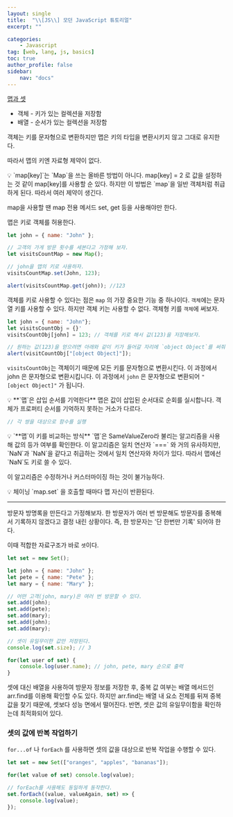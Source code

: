 ```yaml
---
layout: single
title:  "\\[JS\\] 모던 JavaScript 튜토리얼"
excerpt: ""

categories: 
    - Javascript
tag: [web, lang, js, basics]
toc: true
author_profile: false
sidebar:
    nav: "docs"
---
```


[맵과 셋](https://ko.javascript.info/map-set)

- 객체 - 키가 있는 컬렉션을 저장함
- 배열 - 순서가 있는 컬렉션을 저장함

객체는 키를 문자형으로 변환하지만 맵은 키의 타입을 변환시키지 않고 그대로 유지한다.

따라서 맵의 키엔 자료형 제약이 없다.

<aside>
💡 `map[key]`는 `Map`을 쓰는 올바른 방법이 아니다.
map[key] = 2 로 값을 설정하는 것 같이 map[key]를 사용할 순 있다. 
하지만 이 방법은 `map`을 일반 객체처럼 취급하게 된다. 따라서 여러 제약이 생긴다.

map을 사용할 땐 map 전용 메서드 set, get 등을 사용해야만 한다.

</aside>

맵은 키로 객체를 허용한다.

```jsx
let john = { name: "John" };

// 고객의 가게 방문 횟수를 세본다고 가정해 보자.
let visitsCountMap = new Map();

// john을 맵의 키로 사용하자.
visitsCountMap.set(John, 123);

alert(visitsCountMap.get(john)); //123
```

객체를 키로 사용할 수 있다는 점은 `map` 의 가장 중요한 기능 중 하나이다. 
`객체`에는 문자열 키를 사용할 수 있다. 하지만 객체 키는 사용할 수 없다. 
객체형 키를 `객체`에 써보자.

```jsx
let john = { name: "John"};
let visitsCountObj = {}'
visitsCountObj[john] = 123; // 객체를 키로 해서 값(123)을 저장해보자.

// 원하는 값(123)을 얻으려면 아래와 같이 키가 들어갈 자리에 `object Object`를 써줘야 한다.
alert(visitCountObj["[object Object]"]);
```

`visitsCountObj`는 객체이기 때문에 모든 키를 문자형으로 변환시킨다. 이 과정에서 john 은 문자형으로 변환시킵니다. 이 과정에서 `john` 은 문자형으로 변환되어 `"[object Object]"` 가 됩니다. 

<aside>
💡 **`맵`은 삽입 순서를 기억한다**
맵은 값이 삽입된 순서대로 순회를 실시합니다. 객체가 프로퍼티 순서를 기억하지 못하는 거소가 다르다.

</aside>

```jsx
// 각 쌍을 대상으로 함수를 실행
```

<aside>
💡 `**맵`이 키를 비교하는 방식**
`맵`은 SameValueZero라 불리는 알고리즘을 사용해 값의 등가 여부를 확인한다. 이 알고리즘은 일치 연산자 `===` 와 거의 유사하지만, `NaN`과 `NaN`을 같다고 취급하는 것에서 일치 연산자와 차이가 있다. 따라서 맵에선 `NaN`도 키로 쓸 수 있다.

이 알고리즘은 수정하거나 커스터마이징 하는 것이 불가능하다.

</aside>

<aside>
💡 체이닝
`map.set` 을 호출할 때마다 맵 자신이 반환된다.

</aside>

---

방문자 방명록을 만든다고 가정해보자. 한 방문자가 여러 번 방문해도 방문자를 중복해서 기록하지 않겠다고 결정 내린 상황이다. 즉, 한 방문자는 '단 한번만 기록' 되어야 한다.

이때 적합한 자료구조가 바로 `셋`이다.

```jsx
let set = new Set();

let john = { name: "John" };
let pete = { name: "Pete" };
let mary = { name: "Mary" };

// 어떤 고객(john, mary)은 여러 번 방문할 수 있다.
set.add(john);
set.add(pete);
set.add(mary);
set.add(john);
set.add(mary);

// 셋이 유일무이한 값만 저장된다.
console.log(set.size); // 3

for(let user of set) {
	console.log(user.name); // john, pete, mary 순으로 출력
}
```

셋에 대신 배열을 사용하여 방문자 정보를 저장한 후, 중복 값 여부는 배열 메서드인 arr.find를 이용해 확인할 수도 있다. 하지만 arr.find는 배열 내 요소 전체를 뒤져 중복 값을 찾기 때문에, 셋보다 성능 면에서 떨어진다. 반면, 셋은 값의 유일무이함을 확인하는데 최적화되어 있다.

### 셋의 값에 반복 작업하기

`for...of` 나 `forEach` 를 사용하면 셋의 값을 대상으로 반복 작업을 수행할 수 있다.

```jsx
let set = new Set(["oranges", "apples", "bananas"]);

for(let value of set) console.log(value);

// forEach를 사용해도 동일하게 동작한다.
set.forEach((value, valueAgain, set) => {
	console.log(value);
});
```